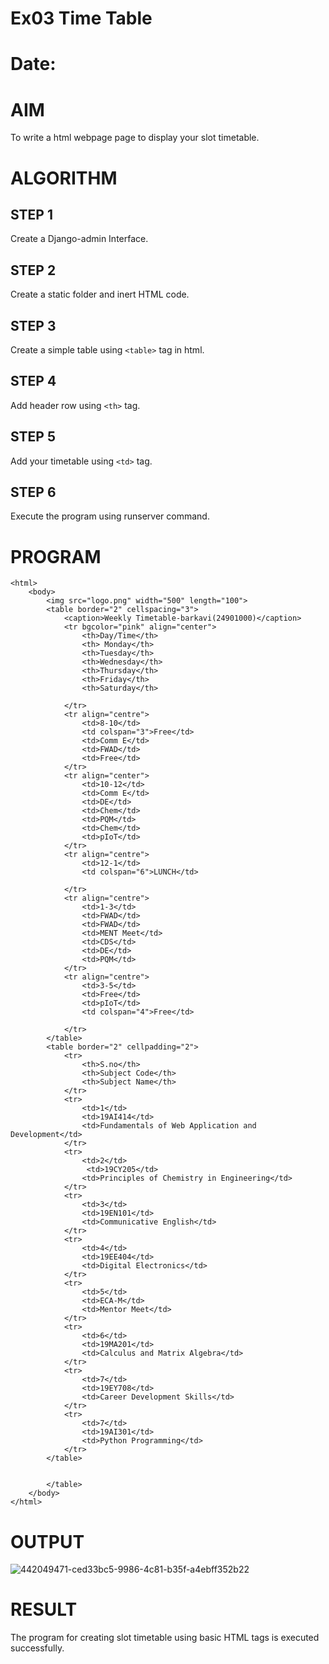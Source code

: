 # Ex03 Time Table
# Date:
# AIM
To write a html webpage page to display your slot timetable.

# ALGORITHM
## STEP 1
Create a Django-admin Interface.

## STEP 2
Create a static folder and inert HTML code.

## STEP 3
Create a simple table using `<table>` tag in html.

## STEP 4
Add header row using `<th>` tag.

## STEP 5
Add your timetable using `<td>` tag.

## STEP 6
Execute the program using runserver command.

# PROGRAM
```
<html>
    <body>
        <img src="logo.png" width="500" length="100">
        <table border="2" cellspacing="3">
            <caption>Weekly Timetable-barkavi(24901000)</caption>
            <tr bgcolor="pink" align="center">
                <th>Day/Time</th>
                <th> Monday</th>
                <th>Tuesday</th>
                <th>Wednesday</th>
                <th>Thursday</th>
                <th>Friday</th>
                <th>Saturday</th>

            </tr>
            <tr align="centre"> 
                <td>8-10</td>
                <td colspan="3">Free</td>
                <td>Comm E</td>
                <td>FWAD</td>
                <td>Free</td>
            </tr>
            <tr align="center"> 
                <td>10-12</td>
                <td>Comm E</td>
                <td>DE</td>
                <td>Chem</td>
                <td>PQM</td>
                <td>Chem</td>
                <td>pIoT</td>
            </tr>
            <tr align="centre">
                <td>12-1</td>
                <td colspan="6">LUNCH</td>

            </tr>
            <tr align="centre"> 
                <td>1-3</td>
                <td>FWAD</td>
                <td>FWAD</td>
                <td>MENT Meet</td>
                <td>CDS</td>
                <td>DE</td>
                <td>PQM</td>
            </tr>
            <tr align="centre"> 
                <td>3-5</td>
                <td>Free</td>
                <td>pIoT</td>
                <td colspan="4">Free</td>

            </tr>
        </table>
        <table border="2" cellpadding="2">
            <tr> 
                <th>S.no</th>
                <th>Subject Code</th>
                <th>Subject Name</th>
            </tr>
            <tr> 
                <td>1</td>
                <td>19AI414</td>
                <td>Fundamentals of Web Application and Development</td>
            </tr>
            <tr>
                <td>2</td>
                 <td>19CY205</td>
                <td>Principles of Chemistry in Engineering</td>
            </tr>
            <tr> 
                <td>3</td>
                <td>19EN101</td>
                <td>Communicative English</td>
            </tr>
            <tr>
                <td>4</td>
                <td>19EE404</td>
                <td>Digital Electronics</td>
            </tr>
            <tr>
                <td>5</td>
                <td>ECA-M</td>
                <td>Mentor Meet</td>
            </tr>
            <tr> 
                <td>6</td>
                <td>19MA201</td>
                <td>Calculus and Matrix Algebra</td>
            </tr>
            <tr>
                <td>7</td>
                <td>19EY708</td>
                <td>Career Development Skills</td>
            </tr>
            <tr>
                <td>7</td>
                <td>19AI301</td>
                <td>Python Programming</td>
            </tr>
        </table>


        </table>
    </body>
</html>
```
# OUTPUT

![442049471-ced33bc5-9986-4c81-b35f-a4ebff352b22](https://github.com/user-attachments/assets/ee4840d6-9f27-4e39-aa21-c83b539f5f68)

# RESULT
The program for creating slot timetable using basic HTML tags is executed successfully.
